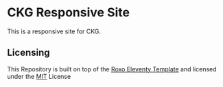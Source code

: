 # CKG Responsive Site

This is a responsive site for CKG.

## Licensing

This Repository is built on top of the [Roxo Eleventy Template](https://github.com/StaticMania/roxo-eleventy) 
and licensed under the [MIT](#) License
